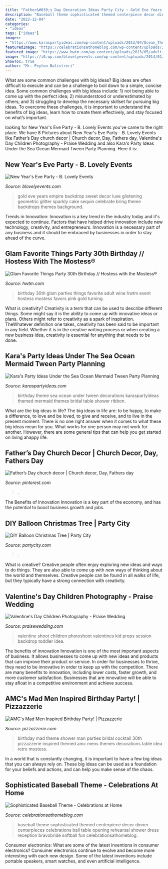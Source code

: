 ```yaml
---
title: "Father&#039;s Day Decoration Ideas Party City ~ Gold Eve Years Empire Backdrop Sweet Decor Luxe Glistening Geometric Glitter Sparkly Cake Sequin Celebrate Bring Theme Backdrops Themes Background"
description: "Baseball theme sophisticated themed centerpiece decor dinner centerpieces celebrations ball table opening rehearsal shower dress reception bravobride softball fun celebrationsathomeblog"
date: "2022-12-04"
categories:
- "ideas"
tags: ["ideas"]
images:
- "https://www.karaspartyideas.com/wp-content/uploads/2013/04/Ocean_Theme-6-of-49_600x900.jpg"
featuredImage: "https://celebrationsathomeblog.com/wp-content/uploads/2010/05/3.jpg"
featured_image: "https://www.hwtm.com/wp-content/uploads/2013/05/adult-birthday-party-ideas1.jpg"
image: "https://i0.wp.com/blovelyevents.com/wp-content/uploads/2014/01/Gold-Sparkly-New-Years-Party.jpg?fit=684%2C1028"
ShowToc: true
author: "Mr. Peyton Balistreri"
---
```



What are some common challenges with big ideas?
Big ideas are often difficult to execute and can be a challenge to boil down to a simple, concise idea. Some common challenges with big ideas include: 1) not being able to come up with the perfect idea; 2) misunderstood or underestimated by others; and 3) struggling to develop the necessary skillset for pursuing big ideas. To overcome these challenges, it is important to understand the benefits of big ideas, learn how to create them effectively, and stay focused on what’s important.

	

		
looking for New Year&#039;s Eve Party - B. Lovely Events you've came to the right place. We have 8 Pictures about New Year&#039;s Eve Party - B. Lovely Events like Father’s Day church decor | Church decor, Day, Fathers day, Valentine&#039;s Day Children Photography - Praise Wedding and also Kara&#039;s Party Ideas Under the Sea Ocean Mermaid Tween Party Planning. Here it is:
		
    
## New Year&#039;s Eve Party - B. Lovely Events

<img loading=lazy src="https://i0.wp.com/blovelyevents.com/wp-content/uploads/2014/01/Gold-Sparkly-New-Years-Party.jpg?fit=684%2C1028" onerror="this.onerror=null;this.src='https://tse3.mm.bing.net/th?id=OIP.MERG39PLmFTyZQoKEt2tKAHaLI&amp;pid=15.1';" alt="New Year&#039;s Eve Party - B. Lovely Events">

_Source: blovelyevents.com_

>gold eve years empire backdrop sweet decor luxe glistening geometric glitter sparkly cake sequin celebrate bring theme backdrops themes background. 

	

Trends in Innovation:
Innovation is a key trend in the industry today and it's expected to continue. Factors that have helped drive innovation include new technology, creativity, and entrepreneurs. Innovation is a necessary part of any business and it should be embraced by businesses in order to stay ahead of the curve.

    
## Glam Favorite Things Party 30th Birthday // Hostess With The Mostess®

<img loading=lazy src="https://www.hwtm.com/wp-content/uploads/2013/05/adult-birthday-party-ideas1.jpg" onerror="this.onerror=null;this.src='https://tse2.mm.bing.net/th?id=OIP.YHpUSkDRT92c-ALboObD2AHaKY&amp;pid=15.1';" alt="Glam Favorite Things Party 30th Birthday // Hostess with the Mostess®">

_Source: hwtm.com_

>birthday 30th glam parties things favorite adult wine hwtm event hostess mostess favors pink gold turning. 

	

What is creativity?
Creativity is a term that can be used to describe different things. Some might say it is the ability to come up with innovative ideas or plans. Others might refer to creativity as a spark of inspiration. TheWhatever definition one takes, creativity has been said to be important in any field. Whether it is in the creative writing process or when creating a new business idea, creativity is essential for anything that needs to be done.

    
## Kara&#039;s Party Ideas Under The Sea Ocean Mermaid Tween Party Planning

<img loading=lazy src="https://www.karaspartyideas.com/wp-content/uploads/2013/04/Ocean_Theme-6-of-49_600x900.jpg" onerror="this.onerror=null;this.src='https://tse4.mm.bing.net/th?id=OIP.PidGxx7wG7Bp0jQGL1w0gQHaLH&amp;pid=15.1';" alt="Kara&#039;s Party Ideas Under the Sea Ocean Mermaid Tween Party Planning">

_Source: karaspartyideas.com_

>birthday theme sea ocean under tween decorations karaspartyideas themed mermaid themes bridal table shower ribbon. 

	

What are the big ideas in life?
The big ideas in life are: to be happy, to make a difference, to love and be loved, to give and receive, and to live in the present moment. There is no one right answer when it comes to what these big ideas mean for you. What works for one person may not work for another. However, there are some general tips that can help you get started on living ahappy life.

    
## Father’s Day Church Decor | Church Decor, Day, Fathers Day

<img loading=lazy src="https://i.pinimg.com/736x/e0/08/9a/e0089a22421f83e77c118d6b3d5497fa.jpg" onerror="this.onerror=null;this.src='https://tse2.mm.bing.net/th?id=OIP.tjSkgSB4jkOwr_hiwbsn1gHaJ3&amp;pid=15.1';" alt="Father’s Day church decor | Church decor, Day, Fathers day">

_Source: pinterest.com_

>. 

	

The Benefits of Innovation
Innovation is a key part of the economy, and has the potential to boost business growth and jobs.

    
## DIY Balloon Christmas Tree | Party City

<img loading=lazy src="https://partycity3.scene7.com/is/image/PartyCity/pi-diy-balloon-christmas-tree-rec?$_ml_content_gateway_header$" onerror="this.onerror=null;this.src='https://tse1.mm.bing.net/th?id=OIP.nrLFPsAE9FGw5_Sn4cqdpQHaFc&amp;pid=15.1';" alt="DIY Balloon Christmas Tree | Party City">

_Source: partycity.com_

>. 

	

What is creative?
Creative people often enjoy exploring new ideas and ways to do things. They are also able to come up with new ways of thinking about the world and themselves. Creative people can be found in all walks of life, but they typically have a strong connection with creativity.

    
## Valentine&#039;s Day Children Photography - Praise Wedding

<img loading=lazy src="http://www.praisewed.com/wp-content/uploads/2013/02/05_Forever-Bela.jpg" onerror="this.onerror=null;this.src='https://tse4.mm.bing.net/th?id=OIP.e_l8pIa763GqdyU0w2lFeQAAAA&amp;pid=15.1';" alt="Valentine&#039;s Day Children Photography - Praise Wedding">

_Source: praisewedding.com_

>valentine shoot children photoshoot valentines kid props session backdrop toddler idea. 

	

The benefits of innovation
Innovation is one of the most important aspects of business. It allows businesses to come up with new ideas and products that can improve their product or service. In order for businesses to thrive, they need to be innovative in order to keep up with the competition. There are many benefits to innovation, including lower costs, faster growth, and more customer satisfaction. Businesses that are innovative will be able to stay afloat in a competitive environment and achieve success.

    
## AMC&#039;s Mad Men Inspired Birthday Party! | Pizzazzerie

<img loading=lazy src="http://pizzazzerie.com/wp-content/uploads/2012/02/Mad-Men-Party1.jpg" onerror="this.onerror=null;this.src='https://tse1.mm.bing.net/th?id=OIP.U2gKLLinCrVPskqS7axX1gHaFj&amp;pid=15.1';" alt="AMC&#039;s Mad Men Inspired Birthday Party! | Pizzazzerie">

_Source: pizzazzerie.com_

>birthday mad theme shower man parties bridal cocktail 30th pizzazzerie inspired themed amc mens themes decorations table idea retro mostess. 

	

In a world that is constantly changing, it is important to have a few big ideas that you can always rely on. These big ideas can be used as a foundation for your beliefs and actions, and can help you make sense of the chaos.

    
## Sophisticated Baseball Theme - Celebrations At Home

<img loading=lazy src="https://celebrationsathomeblog.com/wp-content/uploads/2010/05/3.jpg" onerror="this.onerror=null;this.src='https://tse2.mm.bing.net/th?id=OIP.KIWltQiKSpCuPx5hQCytlwHaOq&amp;pid=15.1';" alt="Sophisticated Baseball Theme - Celebrations at Home">

_Source: celebrationsathomeblog.com_

>baseball theme sophisticated themed centerpiece decor dinner centerpieces celebrations ball table opening rehearsal shower dress reception bravobride softball fun celebrationsathomeblog. 

	

Consumer electronics: What are some of the latest inventions in consumer electronics?
Consumer electronics continue to evolve and become more interesting with each new design. Some of the latest inventions include portable speakers, smart watches, and even artificial intelligence.

